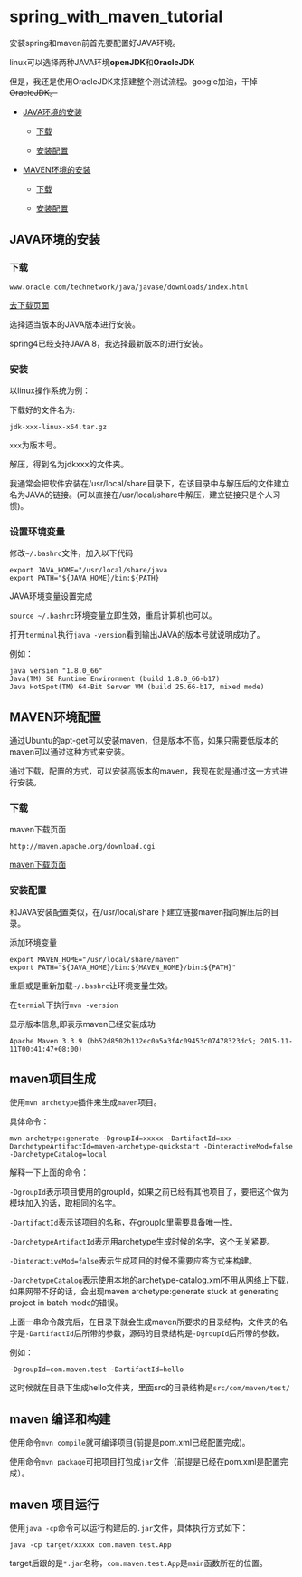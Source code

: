 # spring_with_maven_tutorial

安装spring和maven前首先要配置好JAVA环境。

linux可以选择两种JAVA环境**openJDK**和**OracleJDK**

但是，我还是使用OracleJDK来搭建整个测试流程。~~google加油，干掉OracleJDK。~~

+ [JAVA环境的安装](#java)

    + [下载](#java-download)

    + [安装配置](#java-config)

+ [MAVEN环境的安装](#maven)

    + [下载](#maven-download)

    + [安装配置](#maven-config)


<h2 id="java">JAVA环境的安装</h2>

<h3 id="java-download">下载</h3>

```
www.oracle.com/technetwork/java/javase/downloads/index.html
```

[去下载页面](www.oracle.com/technetwork/java/javase/downloads/index.html)

选择适当版本的JAVA版本进行安装。

spring4已经支持JAVA 8，我选择最新版本的进行安装。

<h3 id="java-config">安装</h3>

以linux操作系统为例：

下载好的文件名为:

```
jdk-xxx-linux-x64.tar.gz
```

`xxx`为版本号。

解压，得到名为jdkxxx的文件夹。

我通常会把软件安装在/usr/local/share目录下，在该目录中与解压后的文件建立名为JAVA的链接。(可以直接在/usr/local/share中解压，建立链接只是个人习惯)。

### 设置环境变量

修改`~/.bashrc`文件，加入以下代码

```
export JAVA_HOME="/usr/local/share/java
export PATH="${JAVA_HOME}/bin:${PATH}
```

JAVA环境变量设置完成

`source ~/.bashrc`环境变量立即生效，重启计算机也可以。

打开`terminal`执行`java -version`看到输出JAVA的版本号就说明成功了。

例如：

```
java version "1.8.0_66"
Java(TM) SE Runtime Environment (build 1.8.0_66-b17)
Java HotSpot(TM) 64-Bit Server VM (build 25.66-b17, mixed mode)
```

<h2 id="maven">MAVEN环境配置</h2>

通过Ubuntu的apt-get可以安装maven，但是版本不高，如果只需要低版本的maven可以通过这种方式来安装。

通过下载，配置的方式，可以安装高版本的maven，我现在就是通过这一方式进行安装。

<h3 id="maven-download">下载</h3>

maven下载页面

```
http://maven.apache.org/download.cgi
```

[maven下载页面](http://maven.apache.org/download.cgi)

<h3 id="maven-config">安装配置</h3>

和JAVA安装配置类似，在/usr/local/share下建立链接maven指向解压后的目录。

添加环境变量

```
export MAVEN_HOME="/usr/local/share/maven"
export PATH="${JAVA_HOME}/bin:${MAVEN_HOME}/bin:${PATH}"
```

重启或是重新加载`~/.bashrc`让环境变量生效。

在`termial`下执行`mvn -version`

显示版本信息,即表示maven已经安装成功

```
Apache Maven 3.3.9 (bb52d8502b132ec0a5a3f4c09453c07478323dc5; 2015-11-11T00:41:47+08:00)
```

## maven项目生成

使用`mvn archetype`插件来生成`maven`项目。

具体命令：

```
mvn archetype:generate -DgroupId=xxxxx -DartifactId=xxx -DarchetypeArtifactId=maven-archetype-quickstart -DinteractiveMod=false -DarchetypeCatalog=local
```

解释一下上面的命令：

`-DgroupId`表示项目使用的groupId，如果之前已经有其他项目了，要把这个做为模块加入的话，取相同的名字。

`-DartifactId`表示该项目的名称，在groupId里需要具备唯一性。

`-DarchetypeArtifactId`表示用archetype生成时候的名字，这个无关紧要。

`-DinteractiveMod=false`表示生成项目的时候不需要应答方式来构建。

`-DarchetypeCatalog`表示使用本地的archetype-catalog.xml不用从网络上下载，如果网带不好的话，会出现maven archetype:generate stuck at generating project in batch mode的错误。

上面一串命令敲完后，在目录下就会生成maven所要求的目录结构，文件夹的名字是`-DartifactId`后所带的参数，源码的目录结构是`-DgroupId`后所带的参数。

例如：

```
-DgroupId=com.maven.test -DartifactId=hello
```

这时候就在目录下生成hello文件夹，里面src的目录结构是`src/com/maven/test/`

## maven 编译和构建

使用命令`mvn compile`就可编译项目(前提是pom.xml已经配置完成)。

使用命令`mvn package`可把项目打包成`jar`文件（前提是已经在pom.xml是配置完成）。

## maven 项目运行

使用`java -cp`命令可以运行构建后的`.jar`文件，具体执行方式如下：

```
java -cp target/xxxxx com.maven.test.App
```

target后跟的是`*.jar`名称，`com.maven.test.App`是`main`函数所在的位置。
